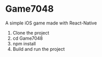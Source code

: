 # Game7048
A simple iOS game made with React-Native

1. Clone the project
2. cd Game7048
3. npm install
4. Build and run the project
